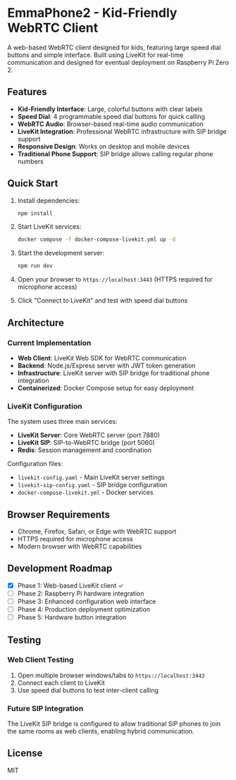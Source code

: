 # EmmaPhone2 - Kid-Friendly WebRTC Client

A web-based WebRTC client designed for kids, featuring large speed dial buttons and simple interface. Built using LiveKit for real-time communication and designed for eventual deployment on Raspberry Pi Zero 2.

## Features

- **Kid-Friendly Interface**: Large, colorful buttons with clear labels
- **Speed Dial**: 4 programmable speed dial buttons for quick calling
- **WebRTC Audio**: Browser-based real-time audio communication
- **LiveKit Integration**: Professional WebRTC infrastructure with SIP bridge support
- **Responsive Design**: Works on desktop and mobile devices
- **Traditional Phone Support**: SIP bridge allows calling regular phone numbers

## Quick Start

1. Install dependencies:
   ```bash
   npm install
   ```

2. Start LiveKit services:
   ```bash
   docker compose -f docker-compose-livekit.yml up -d
   ```

3. Start the development server:
   ```bash
   npm run dev
   ```

4. Open your browser to `https://localhost:3443` (HTTPS required for microphone access)

5. Click "Connect to LiveKit" and test with speed dial buttons

## Architecture

### Current Implementation
- **Web Client**: LiveKit Web SDK for WebRTC communication
- **Backend**: Node.js/Express server with JWT token generation
- **Infrastructure**: LiveKit server with SIP bridge for traditional phone integration
- **Containerized**: Docker Compose setup for easy deployment

### LiveKit Configuration

The system uses three main services:
- **LiveKit Server**: Core WebRTC server (port 7880)
- **LiveKit SIP**: SIP-to-WebRTC bridge (port 5060)
- **Redis**: Session management and coordination

Configuration files:
- `livekit-config.yaml` - Main LiveKit server settings
- `livekit-sip-config.yaml` - SIP bridge configuration
- `docker-compose-livekit.yml` - Docker services

## Browser Requirements

- Chrome, Firefox, Safari, or Edge with WebRTC support
- HTTPS required for microphone access
- Modern browser with WebRTC capabilities

## Development Roadmap

- [x] Phase 1: Web-based LiveKit client ✓
- [ ] Phase 2: Raspberry Pi hardware integration
- [ ] Phase 3: Enhanced configuration web interface
- [ ] Phase 4: Production deployment optimization
- [ ] Phase 5: Hardware button integration

## Testing

### Web Client Testing
1. Open multiple browser windows/tabs to `https://localhost:3443`
2. Connect each client to LiveKit
3. Use speed dial buttons to test inter-client calling

### Future SIP Integration
The LiveKit SIP bridge is configured to allow traditional SIP phones to join the same rooms as web clients, enabling hybrid communication.

## License

MIT